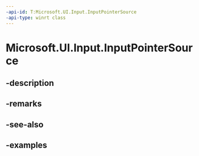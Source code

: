 ```yaml
---
-api-id: T:Microsoft.UI.Input.InputPointerSource
-api-type: winrt class
---
```


# Microsoft.UI.Input.InputPointerSource

<!--
public sealed class InputPointerSource : Microsoft.UI.Input.InputObject
-->


## -description

## -remarks

## -see-also

## -examples


